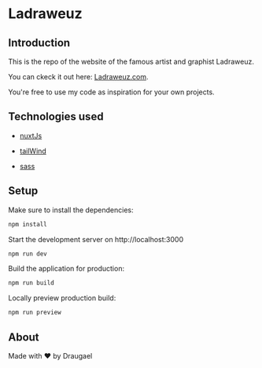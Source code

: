 # Ladraweuz

## Introduction

This is the repo of the website of the famous artist and graphist Ladraweuz.

You can ckeck it out here: [Ladraweuz.com](http://www.ladraweuz.com).

You're free to use my code as inspiration for your own projects. 

## Technologies used

- [nuxtJs](https://nuxtjs.org/)

- [tailWind](https://tailwindcss.com/)

- [sass](https://sass-lang.com/)

## Setup

Make sure to install the dependencies:

```bash
npm install
```

Start the development server on http://localhost:3000

```bash
npm run dev
```

Build the application for production:

```bash
npm run build
```

Locally preview production build:

```bash
npm run preview
```

## About

Made with ❤️ by Draugael
